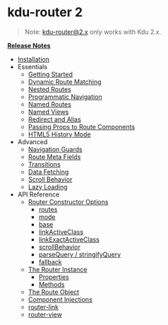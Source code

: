 # kdu-router 2
<!--email_off-->
> Note: kdu-router@2.x only works with Kdu 2.x.
<!--/email_off-->
**[Release Notes](https://github.com/khanhduy1407/kdu-router/releases)**

- [Installation](installation.md)
- Essentials
  - [Getting Started](essentials/getting-started.md)
  - [Dynamic Route Matching](essentials/dynamic-matching.md)
  - [Nested Routes](essentials/nested-routes.md)
  - [Programmatic Navigation](essentials/navigation.md)
  - [Named Routes](essentials/named-routes.md)
  - [Named Views](essentials/named-views.md)
  - [Redirect and Alias](essentials/redirect-and-alias.md)
  - [Passing Props to Route Components](essentials/passing-props.md)
  - [HTML5 History Mode](essentials/history-mode.md)
- Advanced
  - [Navigation Guards](advanced/navigation-guards.md)
  - [Route Meta Fields](advanced/meta.md)
  - [Transitions](advanced/transitions.md)
  - [Data Fetching](advanced/data-fetching.md)
  - [Scroll Behavior](advanced/scroll-behavior.md)
  - [Lazy Loading](advanced/lazy-loading.md)
- API Reference
  - [Router Constructor Options](api/options.md)
    - [routes](api/options.md#routes)
    - [mode](api/options.md#mode)
    - [base](api/options.md#base)
    - [linkActiveClass](api/options.md#linkactiveclass)
    - [linkExactActiveClass](api/options.md#linkexactactiveclass)
    - [scrollBehavior](api/options.md#scrollbehavior)
    - [parseQuery / stringifyQuery](api/options.md#parsequery--stringifyquery)
    - [fallback](api/options.md#fallback)
  - [The Router Instance](api/router-instance.md)
    - [Properties](api/router-instance.md#properties)
    - [Methods](api/router-instance.md#methods)
  - [The Route Object](api/route-object.md)
  - [Component Injections](api/component-injections.md)
  - [router-link](api/router-link.md)
  - [router-view](api/router-view.md)
